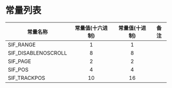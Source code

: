 # 常量列表
| 常量名称            | 常量值(十六进制) | 常量值(十进制) | 备注 |
| ------------------- | :--------------: | :------------: | :--: |
| SIF_RANGE           |        1         |       1        |      |
| SIF_DISABLENOSCROLL |        8         |       8        |      |
| SIF_PAGE            |        2         |       2        |      |
| SIF_POS             |        4         |       4        |      |
| SIF_TRACKPOS        |        10        |       16       |      |

